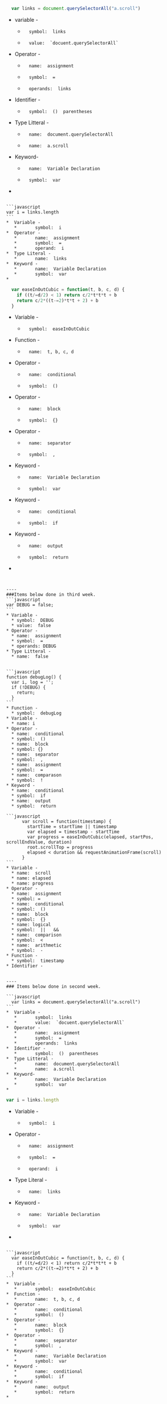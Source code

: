 ```javascript
  var links = document.querySelectorAll("a.scroll")
```
*  variable -
   *       symbol:  links
   *       value:  `docuent.querySelectorAll`
*  Operator -
   *       name:  assignment
   *       symbol:  =
   *       operands:  links
*  Identifier -
   *       symbol:  ()  parentheses
*  Type Litteral -
   *       name:  document.querySelectorAll
   *       name:  a.scroll
*  Keyword-
   *       name:  Variable Declaration
   *       symbol:  var
*

~~~

```javascript
var i = links.length
```
*  Variable -
   *       symbol:  i
*  Operator -
   *       name:  assignment
   *       symbol:  =
   *       operand:  i
*  Type Literal -
   *       name:  links
*  Keyword -
   *       name:  Variable Declaration
   *       symbol:  var
*

~~~

```javascript
  var easeInOutCubic = function(t, b, c, d) {
    if ((t/=d/2) < 1) return c/2*t*t*t + b
    return c/2*((t-=2)*t*t + 2) + b
  }
```
*  Variable -
   *       symbol:  easeInOutCubic
*  Function -
   *       name:  t, b, c, d
*  Operator -
   *       name:  conditional
   *       symbol:  ()
*  Operator -
   *       name:  block
   *       symbol:  {}
*  Operator -
   *       name:  separator
   *       symbol:  ,
*  Keyword -
   *       name:  Variable Declaration
   *       symbol:  var
*  Keyword -
   *       name:  conditional
   *       symbol:  if
*  Keyword -
   *       name:  output
   *       symbol:  return
*


~~~


----
###Items below done in third week.
```javascript
var DEBUG = false;
```
* Variable -
  * symbol:  DEBUG
  * value:  false
* Operator -
  * name:  assignment
  * symbol:  =
  * operands: DEBUG
* Type Litteral -
  * name:  false


```javascript
function debugLog() {
  var i, log = '';
  if (!DEBUG) {
    return;
  }
```
* Function -
  * symbol:  debugLog
* Variable -
  * name: i
* Operator -
  * name:  conditional
  * symbol:  ()
  * name:  block
  * symbol: {}
  * name:  separator
  * symbol:  ,
  * name:  assignment
  * symbol:  =
  * name:  comparason
  * symbol:  !
* Keyword -
  * name:  conditional
  * symbol:  if
  * name:  output
  * symbol:  return

```javascript
      var scroll = function(timestamp) {
        startTime = startTime || timestamp
        var elapsed = timestamp - startTime
        var progress = easeInOutCubic(elapsed, startPos, scrollEndValue, duration)
        root.scrollTop = progress
        elapsed < duration && requestAnimationFrame(scroll)
      }
```
* Variable -
  * name:  scroll
  * name: elapsed
  * name: progress
* Operator -
  * name:  assignment
  * symbol: =
  * name:  conditional
  * symbol:  ()
  * name:  block
  * symbol:  {}
  * name: logical
  * symbol:  ||   &&
  * name:  comparison
  * symbol:  <
  * name:  arithmetic
  * symbol:  -
* Function -
  * symbol:  timestamp
* Identifier -


----
### Items below done in second week.

```javascript
  var links = document.querySelectorAll("a.scroll")
```
*  Variable -
   *       symbol:  links
   *       value:  `docuent.querySelectorAll`
*  Operator -
   *       name:  assignment
   *       symbol:  =
   *       operands:  links
*  Identifier -
   *       symbol:  ()  parentheses
*  Type Litteral -
   *       name:  document.querySelectorAll
   *       name:  a.scroll
*  Keyword-
   *       name:  Variable Declaration
   *       symbol:  var
*

~~~

```javascript
var i = links.length
```
*  Variable -
   *       symbol:  i
*  Operator -
   *       name:  assignment
   *       symbol:  =
   *       operand:  i
*  Type Literal -
   *       name:  links
*  Keyword -
   *       name:  Variable Declaration
   *       symbol:  var
*

~~~

```javascript
  var easeInOutCubic = function(t, b, c, d) {
    if ((t/=d/2) < 1) return c/2*t*t*t + b
    return c/2*((t-=2)*t*t + 2) + b
  }
```
*  Variable -
   *       symbol:  easeInOutCubic
*  Function -
   *       name:  t, b, c, d
*  Operator -
   *       name:  conditional
   *       symbol:  ()
*  Operator -
   *       name:  block
   *       symbol:  {}
*  Operator -
   *       name:  separator
   *       symbol:  ,
*  Keyword -
   *       name:  Variable Declaration
   *       symbol:  var
*  Keyword -
   *       name:  conditional
   *       symbol:  if
*  Keyword -
   *       name:  output
   *       symbol:  return
*


~~~
